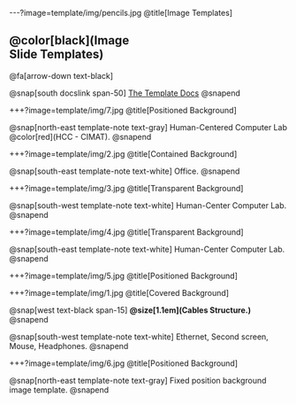 ---?image=template/img/pencils.jpg
@title[Image Templates]

## @color[black](Image<br>Slide Templates)

@fa[arrow-down text-black]

@snap[south docslink span-50]
[The Template Docs](https://gitpitch.com/andresmitre/WorkStation/)
@snapend

+++?image=template/img/7.jpg
@title[Positioned Background]


@snap[north-east template-note text-gray]
Human-Centered Computer Lab @color[red](HCC - CIMAT).
@snapend


[comment]: <> (+++?image=template/img/dataflow.png&size=contain)
+++?image=template/img/2.jpg
@title[Contained Background]

@snap[south-east template-note text-white]
Office.
@snapend


+++?image=template/img/3.jpg
@title[Transparent Background]


@snap[south-west template-note text-white]
Human-Center Computer Lab.
@snapend

+++?image=template/img/4.jpg
@title[Transparent Background]

@snap[south-east template-note text-white]
Human-Center Computer Lab.
@snapend


+++?image=template/img/5.jpg
@title[Positioned Background]


+++?image=template/img/1.jpg
@title[Covered Background]

@snap[west text-black span-15]
**@size[1.1em](Cables Structure.)**
@snapend

@snap[south-west template-note text-white]
Ethernet, Second screen, Mouse, Headphones.
@snapend

+++?image=template/img/6.jpg
@title[Positioned Background]


@snap[north-east template-note text-gray]
Fixed position background image template.
@snapend

